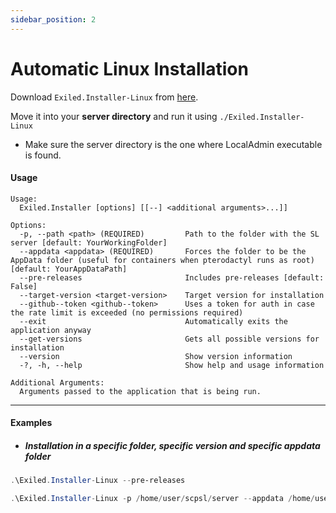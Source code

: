 ```yaml
---
sidebar_position: 2
---
```


# Automatic Linux Installation

Download `Exiled.Installer-Linux` from [here](https://github.com/galaxy119/EXILED/releases).

Move it into your **server directory** and run it using `./Exiled.Installer-Linux`
- Make sure the server directory is the one where LocalAdmin executable is found.

#### Usage
```
Usage:
  Exiled.Installer [options] [[--] <additional arguments>...]]

Options:
  -p, --path <path> (REQUIRED)         Path to the folder with the SL server [default: YourWorkingFolder]
  --appdata <appdata> (REQUIRED)       Forces the folder to be the AppData folder (useful for containers when pterodactyl runs as root) [default: YourAppDataPath]
  --pre-releases                       Includes pre-releases [default: False]
  --target-version <target-version>    Target version for installation
  --github--token <github--token>      Uses a token for auth in case the rate limit is exceeded (no permissions required)
  --exit                               Automatically exits the application anyway
  --get-versions                       Gets all possible versions for installation
  --version                            Show version information
  -?, -h, --help                       Show help and usage information

Additional Arguments:
  Arguments passed to the application that is being run.
```

-----

#### Examples

- ##### Installation in a specific folder, specific version and specific appdata folder
```powershell title="Basic installation in the folder you are in"
.\Exiled.Installer-Linux --pre-releases
```

```powershell title="Installation in a specific folder, specific version and specific appdata folder"
.\Exiled.Installer-Linux -p /home/user/scpsl/server --appdata /home/user/scpsl --target-version 2.0.8
```